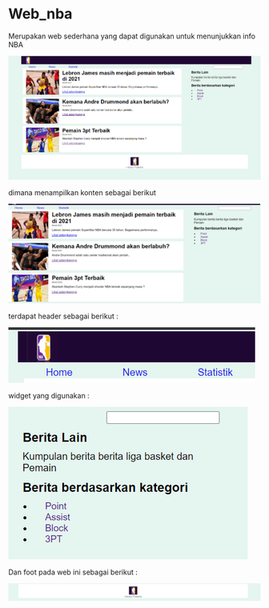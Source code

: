 # Web_nba
Merupakan web sederhana yang dapat digunakan untuk menunjukkan info NBA

![](foto/web-NBA1.png)

dimana menampilkan konten sebagai berikut 

![](foto/isi.png)

terdapat header sebagai berikut : 

![](foto/header1.png)

widget yang digunakan : 

![](foto/shortcut.png)

Dan foot pada web ini sebagai berikut :

![](foto/footer1.png)
